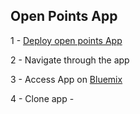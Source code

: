 Open Points App
-----------------

1 - [Deploy open points App](ibm.biz/Bdrp5r)

2 - Navigate through the app

3 - Access App on [Bluemix](https://console.ng.bluemix.net)

4 - Clone app - 
